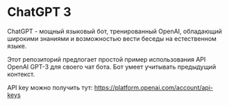 # ChatGPT 3
ChatGPT - мощный языковый бот, тренированный OpenAI, обладающий широкими знаниями и возможностью вести беседы на естественном языке.

Этот репозиторий предлогает простой пример использования API OpenAI GPT-3 для своего чат бота. Бот умеет учитывать предыдущий контекст.

API key можно получить тут: https://platform.openai.com/account/api-keys
